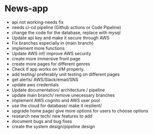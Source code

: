 # News-app

- api not working-needs fix
- needs ci-cd pipeline (Github actions or Code Pipeline)
- change the code for the database, replace with mysql
- Update api key and make it secure through AWS
- Fix branches especially in (main branch)
- implement more functions
- Update AWS inf/ improve AWS security
- create more immersive front page
- create more pages for different genres
- Check if app works on VM properly.
- add testing/ preferably unit testing on different pages
- get alerts/ AWS/Slack/email/SNS
- update aws credentials
- Update documentation/ architecture / pipeline
- update main branch/ remove unecessary branches
- implement AWS cognito and AWS user pool
- use the cloud for database/ make it resilient/ 
- upgrade home page/ give more options for users to choose options
- research new tech/ new features to add
- document bugs and bug fixes
- create the system design/pipeline design
